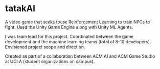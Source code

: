 # tatakAI

A video game that seeks touse  Reinforcement Learning to train NPCs to fight. Used the Unity Game Engine
along with Unity ML Agents.

I was team lead for this project. Coordinated between the game development and the machine learning
teams (total of 8-10 developers). Envisioned project scope and direction.

Created as part of a collaboration between ACM AI and ACM Game Studio at UCLA (student organizations on campus).
